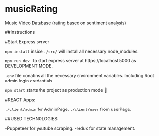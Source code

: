 # musicRating
Music Video Database (rating based on sentiment analysis)

##Instructions

#Start Express server

`npm install` inside `./src/` will install all necessary node_modules.

`npm run dev ` to start express server at https://localhost:5000 as DEVELOPMENT MODE.

`.env` file conatins all the necessary environment variables. Including Root admin login credentials.

`npm start` starts the project as production mode :tada: 

#REACT Apps:

`./client/admin` for AdminPage.
`./client/user` from userPage.
 

##USED TECHNOLOGIES:

-Puppeteer for youtube scraping.
-redux for state management.


